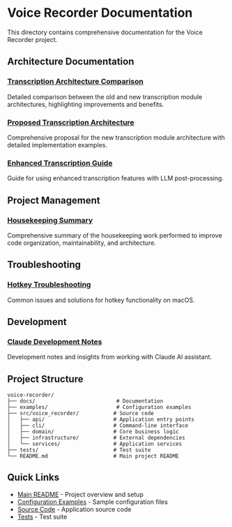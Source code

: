 # Voice Recorder Documentation

This directory contains comprehensive documentation for the Voice Recorder project.

## Architecture Documentation

### [Transcription Architecture Comparison](./TRANSCRIPTION_ARCHITECTURE_COMPARISON.md)
Detailed comparison between the old and new transcription module architectures, highlighting improvements and benefits.

### [Proposed Transcription Architecture](./PROPOSED_TRANSCRIPTION_ARCHITECTURE.md)
Comprehensive proposal for the new transcription module architecture with detailed implementation examples.

### [Enhanced Transcription Guide](./ENHANCED_TRANSCRIPTION.md)
Guide for using enhanced transcription features with LLM post-processing.

## Project Management

### [Housekeeping Summary](./HOUSEKEEPING_SUMMARY.md)
Comprehensive summary of the housekeeping work performed to improve code organization, maintainability, and architecture.

## Troubleshooting

### [Hotkey Troubleshooting](./HOTKEY_TROUBLESHOOTING.md)
Common issues and solutions for hotkey functionality on macOS.

## Development

### [Claude Development Notes](./CLAUDE.md)
Development notes and insights from working with Claude AI assistant.

## Project Structure

```
voice-recorder/
├── docs/                          # Documentation
├── examples/                      # Configuration examples
├── src/voice_recorder/           # Source code
│   ├── api/                      # Application entry points
│   ├── cli/                      # Command-line interface
│   ├── domain/                   # Core business logic
│   ├── infrastructure/           # External dependencies
│   └── services/                 # Application services
├── tests/                        # Test suite
└── README.md                     # Main project README
```

## Quick Links

- [Main README](../README.md) - Project overview and setup
- [Configuration Examples](../examples/) - Sample configuration files
- [Source Code](../src/voice_recorder/) - Application source code
- [Tests](../tests/) - Test suite 